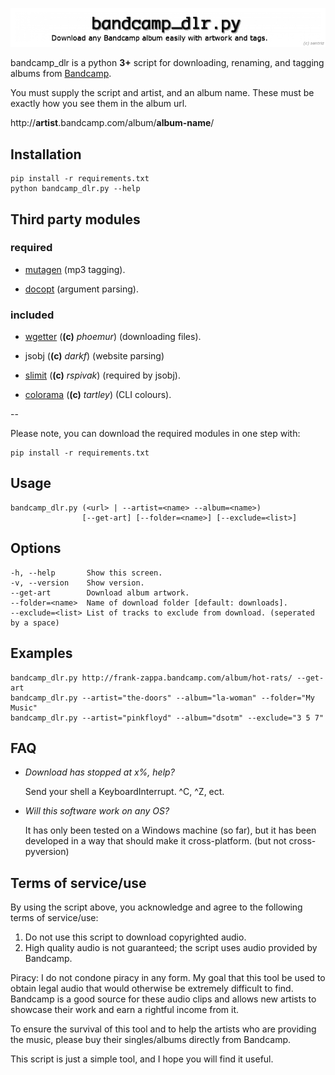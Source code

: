 ![!](.logo.png)

bandcamp_dlr is a python **3+** script for downloading, renaming, and tagging albums from [Bandcamp](http://bandcamp.com/).

You must supply the script and artist, and an album name. These must be exactly how you see them in the album url.

http://**artist**.bandcamp.com/album/**album-name**/

Installation
-----------

    pip install -r requirements.txt
    python bandcamp_dlr.py --help
    

Third party modules
-----

### required ###

* [mutagen](https://pypi.python.org/pypi/mutagen) (mp3 tagging).

* [docopt](https://pypi.python.org/pypi/docopt) (argument parsing).

### included ###

* [wgetter](https://pypi.python.org/pypi/wgetter) (**(c)** *phoemur*) (downloading files).

* jsobj (**(c)** *darkf*) (website parsing)

* [slimit](https://pypi.python.org/pypi/slimit) (**(c)** *rspivak*) (required by jsobj).

* [colorama](https://pypi.python.org/pypi/colorama) (**(c)** *tartley*) (CLI colours).

--

Please note, you can download the required modules in one step with:

    pip install -r requirements.txt

Usage
-----

    bandcamp_dlr.py (<url> | --artist=<name> --album=<name>)
                    [--get-art] [--folder=<name>] [--exclude=<list>]

Options
-----

    -h, --help       Show this screen.
    -v, --version    Show version.
    --get-art        Download album artwork.
    --folder=<name>  Name of download folder [default: downloads].
    --exclude=<list> List of tracks to exclude from download. (seperated by a space)

Examples
-----

    bandcamp_dlr.py http://frank-zappa.bandcamp.com/album/hot-rats/ --get-art
    bandcamp_dlr.py --artist="the-doors" --album="la-woman" --folder="My Music"
    bandcamp_dlr.py --artist="pinkfloyd" --album="dsotm" --exclude="3 5 7"
    
FAQ
-----

* *Download has stopped at x%, help?*

    Send your shell a KeyboardInterrupt. ^C, ^Z, ect.

* *Will this software work on any OS?*

    It has only been tested on a Windows machine (so far), but it has been developed in a way that should make it cross-platform. (but not cross-pyversion)
    
Terms of service/use
-----

By using the script above, you acknowledge and agree to the following terms of service/use:

1.   Do not use this script to download copyrighted audio.
2.   High quality audio is not guaranteed; the script uses audio provided by Bandcamp.

Piracy: I do not condone piracy in any form. My goal that this tool be used to obtain legal audio that would otherwise be extremely difficult to find. Bandcamp is a good source for these audio clips and allows new artists to showcase their work and earn a rightful income from it. 

To ensure the survival of this tool and to help the artists who are providing the music, please buy their singles/albums directly from Bandcamp.

This script is just a simple tool, and I hope you will find it useful.
